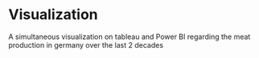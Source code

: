 # Visualization

A simultaneous visualization on tableau and Power BI regarding the meat production in germany over the last 2 decades
